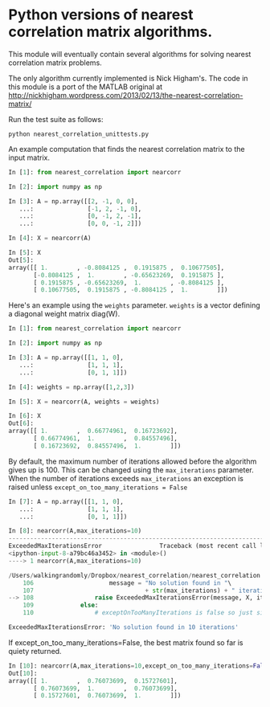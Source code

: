 # Python versions of nearest correlation matrix algorithms.

This module will eventually contain several algorithms for solving nearest correlation matrix problems.

The only algorithm currently implemented is Nick Higham's. The code in this module is a port of the MATLAB original at http://nickhigham.wordpress.com/2013/02/13/the-nearest-correlation-matrix/

Run the test suite as follows:

```
python nearest_correlation_unittests.py
```

An example computation that finds the nearest correlation matrix to the input matrix.

```python
In [1]: from nearest_correlation import nearcorr

In [2]: import numpy as np

In [3]: A = np.array([[2, -1, 0, 0], 
   ...:               [-1, 2, -1, 0],
   ...:               [0, -1, 2, -1], 
   ...:               [0, 0, -1, 2]])

In [4]: X = nearcorr(A)

In [5]: X
Out[5]: 
array([[ 1.        , -0.8084125 ,  0.1915875 ,  0.10677505],
       [-0.8084125 ,  1.        , -0.65623269,  0.1915875 ],
       [ 0.1915875 , -0.65623269,  1.        , -0.8084125 ],
       [ 0.10677505,  0.1915875 , -0.8084125 ,  1.        ]])

```

Here's an example using the `weights` parameter. `weights` is a vector defining a diagonal weight matrix diag(W).
```python
In [1]: from nearest_correlation import nearcorr

In [2]: import numpy as np

In [3]: A = np.array([[1, 1, 0],
   ...:               [1, 1, 1],
   ...:               [0, 1, 1]])

In [4]: weights = np.array([1,2,3])

In [5]: X = nearcorr(A, weights = weights)

In [6]: X
Out[6]: 
array([[ 1.        ,  0.66774961,  0.16723692],
       [ 0.66774961,  1.        ,  0.84557496],
       [ 0.16723692,  0.84557496,  1.        ]])
```

By default, the maximum number of iterations allowed before the algorithm gives up is 100.  This can be changed using the `max_iterations` parameter. When the number of iterations exceeds `max_iterations` an exception is raised unless `except_on_too_many_iterations = False`
```python
In [7]: A = np.array([[1, 1, 0],
   ...:               [1, 1, 1],
   ...:               [0, 1, 1]])

In [8]: nearcorr(A,max_iterations=10)
---------------------------------------------------------------------------
ExceededMaxIterationsError                Traceback (most recent call last)
<ipython-input-8-a79bc46a3452> in <module>()
----> 1 nearcorr(A,max_iterations=10)

/Users/walkingrandomly/Dropbox/nearest_correlation/nearest_correlation.py in nearcorr(A, tol, flag, max_iterations, n_pos_eig, weights, verbose, except_on_too_many_iterations)
    106                     message = "No solution found in "\
    107                               + str(max_iterations) + " iterations"
--> 108                 raise ExceededMaxIterationsError(message, X, iteration, ds)
    109             else:
    110                 # exceptOnTooManyIterations is false so just silently

ExceededMaxIterationsError: 'No solution found in 10 iterations'

```
If except_on_too_many_iterations=False, the best matrix found so far is quiety returned.
```python
In [10]: nearcorr(A,max_iterations=10,except_on_too_many_iterations=False)
Out[10]: 
array([[ 1.        ,  0.76073699,  0.15727601],
       [ 0.76073699,  1.        ,  0.76073699],
       [ 0.15727601,  0.76073699,  1.        ]])
```
